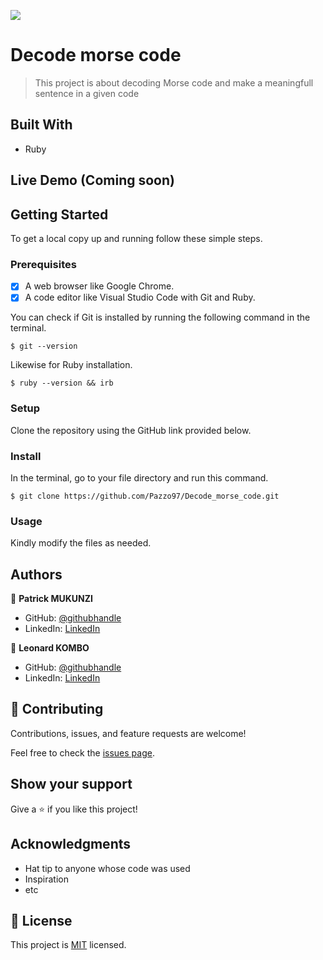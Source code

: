 ![](https://img.shields.io/badge/Microverse-blueviolet)

# Decode morse code

> This project is about decoding Morse code and make a meaningfull sentence in a given code

## Built With

- Ruby

## Live Demo (Coming soon)


## Getting Started

To get a local copy up and running follow these simple steps.

### Prerequisites

- [x] A web browser like Google Chrome.
- [x] A code editor like Visual Studio Code with Git and Ruby.

You can check if Git is installed by running the following command in the terminal.

```
$ git --version
```

Likewise for Ruby installation.

```
$ ruby --version && irb
```

### Setup

Clone the repository using the GitHub link provided below.

### Install

In the terminal, go to your file directory and run this command.

```
$ git clone https://github.com/Pazzo97/Decode_morse_code.git
```

### Usage

Kindly modify the files as needed.

## Authors

👤 **Patrick MUKUNZI**

- GitHub: [@githubhandle](https://github.com/Pazzo97)
- LinkedIn: [LinkedIn](https://www.linkedin.com/in/patrick-mukunzi/)

👤 **Leonard KOMBO**

- GitHub: [@githubhandle](https://github.com/leonard33)
- LinkedIn: [LinkedIn](https://www.linkedin.com/in/leonardkombo/)

## 🤝 Contributing

Contributions, issues, and feature requests are welcome!

Feel free to check the [issues page](../../issues/).

## Show your support

Give a ⭐️ if you like this project!

## Acknowledgments

- Hat tip to anyone whose code was used
- Inspiration
- etc

## 📝 License

This project is [MIT](./MIT.md) licensed.
